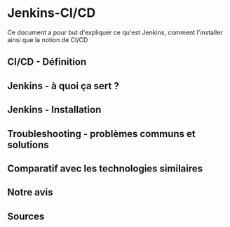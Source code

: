 # Jenkins-CI/CD

Ce document a pour but d'expliquer ce qu'est Jenkins, comment l'installer ainsi que la notion de CI/CD

## CI/CD - Définition

## Jenkins - à quoi ça sert ?

## Jenkins - Installation

## Troubleshooting - problèmes communs et solutions

## Comparatif avec les technologies similaires

## Notre avis

## Sources
